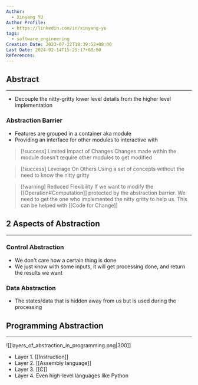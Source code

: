 ```yaml
---
Author:
  - Xinyang YU
Author Profile:
  - https://linkedin.com/in/xinyang-yu
tags:
  - software_engineering
Creation Date: 2023-07-22T18:39:52+08:00
Last Date: 2024-02-14T15:25:17+08:00
References:
---
```

## Abstract
---
- Decouple the nitty-gritty lower level details from the higher level implementation

### Abstraction Barrier
- Features are grouped in a container aka module
- Providing an interface for other modules to interactive with

>[!success] Limited Impact of Changes
> Changes made within the module doesn't require other modules to get modified

>[!success] Leverage On Others 
> Using a set of concepts without the need to know the nitty gritty

>[!warning] Reduced Flexibility 
> If we want to modify the [[Operation#Computation]] protected by the abstraction barrier. We need to get the one who implemented the nitty gritty to help us. This can be helped with [[Code for Change]]

## 2 Aspects of Abstraction
---
### Control Abstraction
- We don't care how a certain thing is done
- We just know with some inputs, it will get processing done, and return the results we want

### Data Abstraction
- The states/data that is hidden away from us but is used during the processing


## Programming Abstraction
---
![[layers_of_abstraction_in_programming.png|300]]
- Layer 1. [[Instruction]]
- Layer 2. [[Assembly language]]
- Layer 3. [[C]]
- Layer 4. Even high-level languages like Python